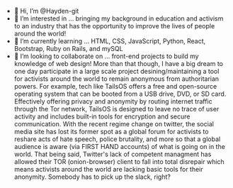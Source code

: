 - 👋 Hi, I’m @Hayden-git
- 👀 I’m interested in ... bringing my background in education and activism to an industry that has the opportunity to improve the lives of people around the world! 
- 🌱 I’m currently learning ... HTML, CSS, JavaScript, Python, React, Bootstrap, Ruby on Rails, and mySQL
- 💞️ I’m looking to collaborate on ... front-end projects to build my knowledge of web design! More than that though, I have a big dream to one day participate in a large scale project desining/maintaining a tool for activists around the world to remain anonymous from authoritarian powers. For example, tech like TailsOS offers a free and open-source operating system that can be booted from a USB drive, DVD, or SD card. Effectively offering privacy and anonymity by routing internet traffic through the Tor network, TailsOS is designed to leave no trace of user activity and includes built-in tools for encryption and secure communication. With the recent regime change on twitter, the social media site has lost its former spot as a global forum for activists to reshare acts of hate speech, police brutality, and more so that a global audience is aware (via FIRST HAND accounts) of what is going on in the world. That being said, Twitter's lack of competent managment has allowed their TOR (onion-browser) client to fall into total disrepair which means activists around the world are lacking basic tools for their anonymity. Somebody has to pick up the slack, right?
<!---
Hayden-git/Hayden-git is a ✨ special ✨ repository because its `README.md` (this file) appears on your GitHub profile.
You can click the Preview link to take a look at your changes.
--->
